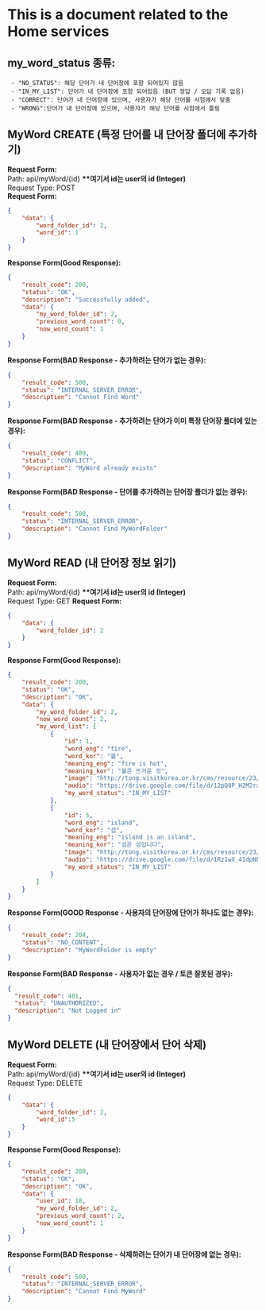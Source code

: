# This is a document related to the Home services

## my_word_status 종류: 
```
 - "NO_STATUS": 해당 단어가 내 단어장에 포함 되어있지 않음
 - "IN_MY_LIST": 단어가 내 단어장에 포함 되어있음 (BUT 정답 / 오답 기록 없음)
 - "CORRECT": 단어가 내 단어장에 있으며, 사용자가 해당 단어를 시험에서 맞춤 
 - "WRONG":단어가 내 단어장에 있으며, 사용자가 해당 단어를 시험에서 틀림
```


## MyWord CREATE (특정 단어를 내 단어장 폴더에 추가하기)
__Request Form:__   
Path: api/myWord/{id} __**여기서 id는 user의 id (Integer)__   
Request Type: POST   
__Request Form:__
```json
{
    "data": {
        "word_folder_id": 2,
        "word_id": 1
    }
}

```
__Response Form(Good Response):__
```json
{
    "result_code": 200,
    "status": "OK",
    "description": "Successfully added",
    "data": {
        "my_word_folder_id": 2,
        "previous_word_count": 0,
        "now_word_count": 1
    }
}
```
__Response Form(BAD Response - 추가하려는 단어가 없는 경우):__
```json
{
    "result_code": 500,
    "status": "INTERNAL_SERVER_ERROR",
    "description": "Cannot Find Word"
}
```
   
__Response Form(BAD Response - 추가하려는 단어가 이미 특정 단어장 폴더에 있는 경우):__
```json
{
    "result_code": 409,
    "status": "CONFLICT",
    "description": "MyWord already exists"
}
```
   
__Response Form(BAD Response - 단어를 추가하려는 단어장 폴더가 없는 경우):__
```json
{
    "result_code": 500,
    "status": "INTERNAL_SERVER_ERROR",
    "description": "Cannot Find MyWordFolder"
}
```
   
## MyWord READ (내 단어장 정보 읽기)
__Request Form:__   
Path: api/myWord/{id} __**여기서 id는 user의 id (Integer)__   
Request Type: GET
__Request Form:__
```json
{
    "data": {
        "word_folder_id": 2
    }
}

```
__Response Form(Good Response):__
```json
{
    "result_code": 200,
    "status": "OK",
    "description": "OK",
    "data": {
        "my_word_folder_id": 2,
        "now_word_count": 2,
        "my_word_list": [
            {
                "id": 1,
                "word_eng": "fire",
                "word_kor": "불",
                "meaning_eng": "fire is hot",
                "meaning_kor": "불은 뜨거운 것",
                "image": "http://tong.visitkorea.or.kr/cms/resource/23/2678623_image2_1.jpg",
                "audio": "https://drive.google.com/file/d/12pQ8P_H2M2rxzwz_leTaYOvEo2CPzMqd/view?usp=sharing",
                "my_word_status": "IN_MY_LIST"
            },
            {
                "id": 5,
                "word_eng": "island",
                "word_kor": "섬",
                "meaning_eng": "island is an island",
                "meaning_kor": "섬은 섬입니다",
                "image": "http://tong.visitkorea.or.kr/cms/resource/23/2678623_image2_1.jpg",
                "audio": "https://drive.google.com/file/d/1RzIwX_41dpNL6M8J7VA19wjG20nBV6uA/view?usp=sharing",
                "my_word_status": "IN_MY_LIST"
            }
        ]
    }
}
```  
   
__Response Form(GOOD Response - 사용자의 단어장에 단어가 하나도 없는 경우):__
```json
{
    "result_code": 204,
    "status": "NO_CONTENT",
    "description": "MyWordFolder is empty"
}
```


__Response Form(BAD Response - 사용자가 없는 경우 / 토큰 잘못된 경우):__
```json
{
  "result_code": 401,
  "status": "UNAUTHORIZED",
  "description": "Not Logged in"
}
```

## MyWord DELETE (내 단어장에서 단어 삭제)
__Request Form:__   
Path: api/myWord/{id} __**여기서 id는 user의 id (Integer)__   
Request Type: DELETE
```json
{
    "data": {
        "word_folder_id": 2,
        "word_id":5
    }
}
```
__Response Form(Good Response):__
```json
{
    "result_code": 200,
    "status": "OK",
    "description": "OK",
    "data": {
        "user_id": 18,
        "my_word_folder_id": 2,
        "previous_word_count": 2,
        "now_word_count": 1
    }
}
```

__Response Form(BAD Response - 삭제하려는 단어가 내 단어장에 없는 경우):__
```json
{
    "result_code": 500,
    "status": "INTERNAL_SERVER_ERROR",
    "description": "Cannot Find MyWord"
}
```



